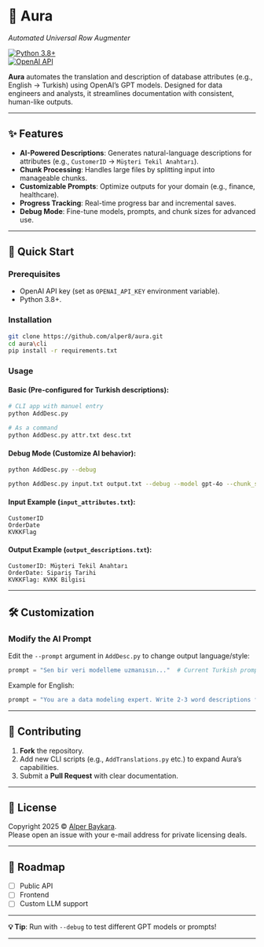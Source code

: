 # 🌌 Aura  
*Automated Universal Row Augmenter*  

[![Python 3.8+](https://img.shields.io/badge/Python-3.8+-brightgreen.svg)](https://www.python.org/)  
[![OpenAI API](https://img.shields.io/badge/OpenAI_API-Required-orange.svg)](https://openai.com/)  

**Aura** automates the translation and description of database attributes (e.g., English → Turkish) using OpenAI’s GPT models. Designed for data engineers and analysts, it streamlines documentation with consistent, human-like outputs.  

---

## ✨ Features  
- **AI-Powered Descriptions**: Generates natural-language descriptions for attributes (e.g., `CustomerID` → `Müşteri Tekil Anahtarı`).  
- **Chunk Processing**: Handles large files by splitting input into manageable chunks.  
- **Customizable Prompts**: Optimize outputs for your domain (e.g., finance, healthcare).  
- **Progress Tracking**: Real-time progress bar and incremental saves.  
- **Debug Mode**: Fine-tune models, prompts, and chunk sizes for advanced use.  

---

## 🚀 Quick Start  

### Prerequisites  
- OpenAI API key (set as `OPENAI_API_KEY` environment variable).  
- Python 3.8+.  

### Installation  
```bash
git clone https://github.com/alper8/aura.git
cd aura\cli
pip install -r requirements.txt
```

### Usage  
#### Basic (Pre-configured for Turkish descriptions):  
```bash
# CLI app with manuel entry
python AddDesc.py

# As a command
python AddDesc.py attr.txt desc.txt
```  
#### Debug Mode (Customize AI behavior):  
```bash
python AddDesc.py --debug

python AddDesc.py input.txt output.txt --debug --model gpt-4o --chunk_size 50 # you can add more arguments
```  

#### Input Example (`input_attributes.txt`):  
```plaintext
CustomerID  
OrderDate  
KVKKFlag  
```  

#### Output Example (`output_descriptions.txt`):  
```plaintext
CustomerID: Müşteri Tekil Anahtarı  
OrderDate: Sipariş Tarihi  
KVKKFlag: KVKK Bilgisi  
```  

---

## 🛠️ Customization  
### Modify the AI Prompt  
Edit the `--prompt` argument in `AddDesc.py` to change output language/style:  
```python  
prompt = "Sen bir veri modelleme uzmanısın..."  # Current Turkish prompt  
```  
Example for English:  
```python  
prompt = "You are a data modeling expert. Write 2-3 word descriptions for each attribute (e.g., 'CustomerID: Unique client identifier')."  
```  

---

## 🤝 Contributing  
1. **Fork** the repository.  
2. Add new CLI scripts (e.g., `AddTranslations.py` etc.) to expand Aura’s capabilities.  
3. Submit a **Pull Request** with clear documentation.  

---

## 📜 License  
Copyright 2025 © [Alper Baykara](https://github.com/alper8).  
Please open an issue with your e-mail address for private licensing deals.

---

## 🌟 Roadmap  
- [ ] Public API
- [ ] Frontend
- [ ] Custom LLM support

---

**💡 Tip**: Run with `--debug` to test different GPT models or prompts!  

--- 
